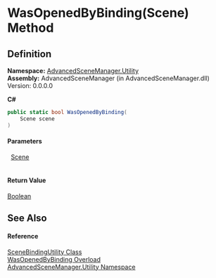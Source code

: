# WasOpenedByBinding(Scene) Method




## Definition
**Namespace:** <a href="N_AdvancedSceneManager_Utility.md">AdvancedSceneManager.Utility</a>  
**Assembly:** AdvancedSceneManager (in AdvancedSceneManager.dll) Version: 0.0.0.0

**C#**
``` C#
public static bool WasOpenedByBinding(
	Scene scene
)
```



#### Parameters
<dl><dt>  <a href="T_AdvancedSceneManager_Models_Scene.md">Scene</a></dt><dd> </dd></dl>

#### Return Value
<a href="https://learn.microsoft.com/dotnet/api/system.boolean" target="_blank" rel="noopener noreferrer">Boolean</a>

## See Also


#### Reference
<a href="T_AdvancedSceneManager_Utility_SceneBindingUtility.md">SceneBindingUtility Class</a>  
<a href="Overload_AdvancedSceneManager_Utility_SceneBindingUtility_WasOpenedByBinding.md">WasOpenedByBinding Overload</a>  
<a href="N_AdvancedSceneManager_Utility.md">AdvancedSceneManager.Utility Namespace</a>  
